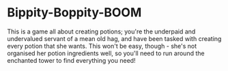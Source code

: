 # Bippity-Boppity-BOOM

This is a game all about creating potions; you're the underpaid and undervalued servant of a mean old hag, and have been tasked with creating every potion that she wants.
This won't be easy, though - she's not organised her potion ingredients well, so you'll need to run around the enchanted tower to find everything you need!
